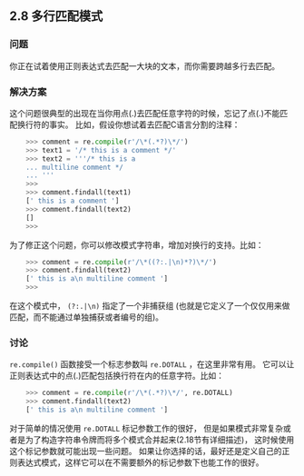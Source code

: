## 2.8 多行匹配模式 ##
### 问题 ###
你正在试着使用正则表达式去匹配一大块的文本，而你需要跨越多行去匹配。
### 解决方案 ###
这个问题很典型的出现在当你用点(.)去匹配任意字符的时候，忘记了点(.)不能匹配换行符的事实。
比如，假设你想试着去匹配C语言分割的注释：
```python
    >>> comment = re.compile(r'/\*(.*?)\*/')
    >>> text1 = '/* this is a comment */'
    >>> text2 = '''/* this is a
    ... multiline comment */
    ... '''
    >>>
    >>> comment.findall(text1)
    [' this is a comment ']
    >>> comment.findall(text2)
    []
    >>>

```
为了修正这个问题，你可以修改模式字符串，增加对换行的支持。比如：
```python
    >>> comment = re.compile(r'/\*((?:.|\n)*?)\*/')
    >>> comment.findall(text2)
    [' this is a\n multiline comment ']
    >>>

```
在这个模式中， ``(?:.|\n)`` 指定了一个非捕获组
(也就是它定义了一个仅仅用来做匹配，而不能通过单独捕获或者编号的组)。
### 讨论 ###
``re.compile()`` 函数接受一个标志参数叫 ``re.DOTALL`` ，在这里非常有用。
它可以让正则表达式中的点(.)匹配包括换行符在内的任意字符。比如：
```python
    >>> comment = re.compile(r'/\*(.*?)\*/', re.DOTALL)
    >>> comment.findall(text2)
    [' this is a\n multiline comment ']

```
对于简单的情况使用 ``re.DOTALL`` 标记参数工作的很好，
但是如果模式非常复杂或者是为了构造字符串令牌而将多个模式合并起来(2.18节有详细描述)，
这时候使用这个标记参数就可能出现一些问题。
如果让你选择的话，最好还是定义自己的正则表达式模式，这样它可以在不需要额外的标记参数下也能工作的很好。
